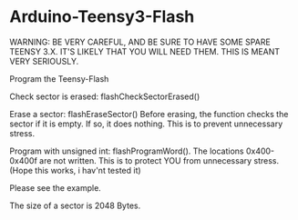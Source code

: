 Arduino-Teensy3-Flash
=====================

WARNING:
BE VERY CAREFUL, AND BE SURE TO HAVE SOME SPARE TEENSY 3.X. IT'S LIKELY THAT YOU WILL NEED THEM. THIS IS MEANT VERY SERIOUSLY.


Program the Teensy-Flash

Check sector is erased:
flashCheckSectorErased()

Erase a sector:
flashEraseSector()
Before erasing, the function checks the sector if it is empty. If so, it does nothing.
This is to prevent unnecessary stress.

Program with unsigned int:
flashProgramWord().
The locations 0x400-0x400f are not written. This is to protect YOU from unnecessary stress.
(Hope this works, i hav'nt tested it)


Please see the example.

The size of a sector is 2048 Bytes.
